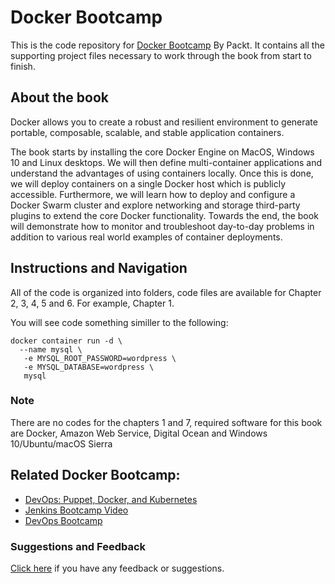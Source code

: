 # Docker Bootcamp
This is the code repository for [Docker Bootcamp](https://www.packtpub.com/virtualization-and-cloud/docker-bootcamp?utm_source=github&utm_medium=repository&utm_content=9781787286986) By Packt. It contains all the supporting project files necessary to work through the book from start to finish.

## About the book

Docker allows you to create a robust and resilient environment to generate portable, composable, scalable, and stable application containers.

The book starts by installing the core Docker Engine on MacOS, Windows 10 and Linux desktops. We will then define multi-container applications and understand the advantages of using containers locally. Once this is done, we will deploy containers on a single Docker host which is publicly accessible. Furthermore, we will learn how to deploy and configure a Docker Swarm cluster and explore networking and storage third-party plugins to extend the core Docker functionality. Towards the end, the book will demonstrate how to monitor and troubleshoot day-to-day problems in addition to various real world examples of container deployments.

## Instructions and Navigation

All of the code is organized into folders, code files are available for Chapter 2, 3, 4, 5 and 6. For example, Chapter 1. 

You will see code something similler to the following:

    docker container run -d \
      --name mysql \
       -e MYSQL_ROOT_PASSWORD=wordpress \
       -e MYSQL_DATABASE=wordpress \
       mysql
     
     
### Note

There are no codes for the chapters 1 and 7, required software for this book are Docker, Amazon Web Service, Digital Ocean and Windows 10/Ubuntu/macOS Sierra

## Related Docker Bootcamp:
* [DevOps: Puppet, Docker, and Kubernetes](https://www.packtpub.com/virtualization-and-cloud/devops-puppet-docker-and-kubernetes?utm_source=github&utm_medium=repository&utm_content=9781787286986)
* [Jenkins Bootcamp Video](https://www.packtpub.com/application-development/jenkins-bootcamp-video?utm_source=github&utm_medium=repository&utm_content=9781787124134)
* [DevOps Bootcamp](https://www.packtpub.com/networking-and-servers/devops-bootcamp?utm_source=github&utm_medium=repository&utm_content=9781787285965)

### Suggestions and Feedback
[Click here](https://docs.google.com/forms/d/e/1FAIpQLSe5qwunkGf6PUvzPirPDtuy1Du5Rlzew23UBp2S-P3wB-GcwQ/viewform) if you have any feedback or suggestions.
